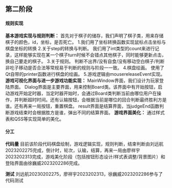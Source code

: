 ## 第二阶段
#### 规则实现
**基本游戏实现与规则判断：** 
  首先对于棋子的储存，我们声明了棋子类，用来存储棋子的颜色，id，坐标，是否死亡。
  1.我们用了坐标转换函数实现鼠标点击坐标与棋盘坐标的转换
  2.关于step的转换与判断。
    我们用了int类型的count来进行记录，这样能够实现在某一个棋子turn时候不会错点其他棋子，同时能够更新点击，换自己要走的棋子。
  3.关于规则。
    判断不出界/没有自食/没有移动空白棋子/判断非吃子移动是否合法等常规易于判断的规则与阶段一一致。
  4.棋盘绘画。
    使用了Qt自带的printer函数进行棋盘的绘画。
  5.游戏逻辑由mousereleaseEvent实现。
**游戏可视化界面与进一步游戏功能实现：** 
  MainWindow界面，我们设计为玩家登陆界面。
  Dialog界面是主要界面，用来控制Board类。该界面中有开始按钮，启动游戏开始定时器，当定时器开始时，会通过Board类判断当前由哪位用户在操作，并判断超时时间。还有认输按钮，会根据当前是哪位的回合判断最终胜利方是谁。还有再来一局按钮，重置棋盘。
  result界面是结算界面，当judgeEnd函数判断游戏结束时会根据胜方是谁，弹出不同的结算界面。
**游戏界面美化：** 
  通过样式表和QSS等实现简单的美化。


#### 分工
**代码量**  目前该阶段代码棋盘绘制，游戏逻辑实现，规则判断，结束判断由刘远航2023202275完成，倒计时，轮次，认输，结算，再来一局由廖祥宇2023202313完成，游戏美化阶段（包括按钮形态设计/样式表调整/背景图片）和登陆界面由徐巍威2023202286完成。

**测试**    刘远航20230202275，廖祥宇2023202313，徐巍威2023202286参与了代码测试
